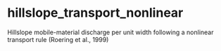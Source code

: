 # hillslope_transport_nonlinear
Hillslope mobile-material discharge per unit width following a nonlinear transport rule (Roering et al., 1999)
